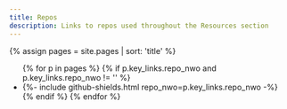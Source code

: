 ```yaml
---
title: Repos
description: Links to repos used throughout the Resources section
---
```


{% assign pages = site.pages | sort: 'title' %}

<ul>
    {% for p in pages %}
        {% if p.key_links.repo_nwo and p.key_links.repo_nwo != '' %}
            <li>
                {%- include github-shields.html repo_nwo=p.key_links.repo_nwo -%}
            </li>
        {% endif %}
    {% endfor %}
</ul>
